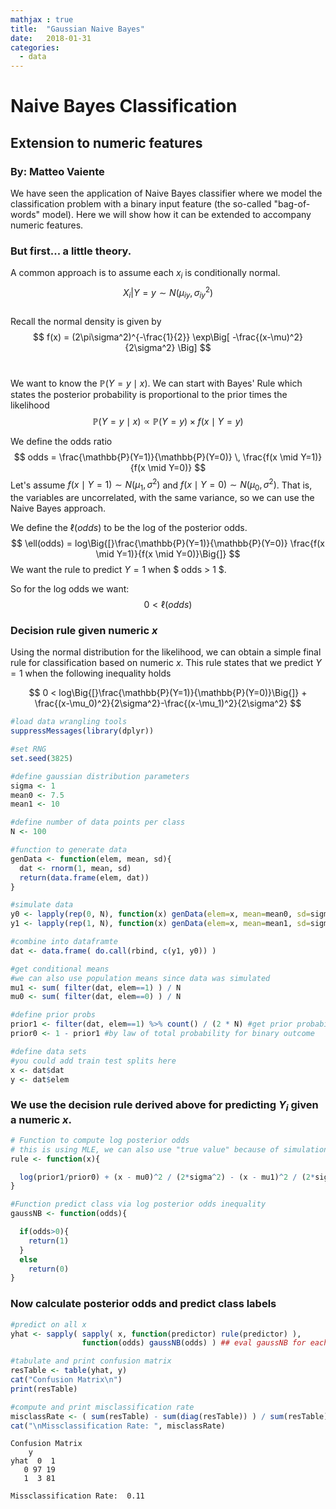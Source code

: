 ```yaml
---
mathjax : true
title:  "Gaussian Naive Bayes"
date:   2018-01-31
categories:
  - data
---
```

<script src="https://cdnjs.cloudflare.com/ajax/libs/mathjax/2.7.0/MathJax.js?config=TeX-AMS-MML_HTMLorMML" type="text/javascript"></script>

# Naive Bayes Classification
## Extension to numeric features
### By: Matteo Vaiente 



We have seen the application of Naive Bayes classifier where we model the classification problem with a binary input feature (the so-called "bag-of-words" model). Here we will show how it can be extended to accompany numeric features. 


### But first... a little theory. 

A common approach is to assume each $x_i$ is conditionally normal.
<br>
$$
X_i | Y=y \sim N(\mu_{iy},\sigma^2_{iy})
$$
<br> Recall the normal density is given by 
$$ 
f(x) = (2\pi\sigma^2)^{-\frac{1}{2}} \exp\Big[ -\frac{(x-\mu)^2}{2\sigma^2} \Big] 
$$
<br> 

We want to know the $\mathbb{P}(Y=y \mid x)$. We can start with Bayes' Rule which states the posterior probability is proportional to the prior times the likelihood$$ \mathbb{P}(Y=y \mid x) \propto \mathbb{P}(Y=y) \times f(x \mid Y=y) $$


We define the odds ratio $$
odds = \frac{\mathbb{P}(Y=1)}{\mathbb{P}(Y=0)} \, \frac{f(x \mid Y=1)}{f(x \mid Y=0)}
$$
Let's assume $f(x \mid Y=1) \sim N(\mu_1,\sigma^2)$ and 
$f(x \mid Y=0) \sim N(\mu_0,\sigma^2)$. That is, the variables are uncorrelated, with the same variance, so we can use the Naive Bayes approach. 

We define the $\ell(odds)$ to be the log of the posterior odds. 
$$
\ell(odds) = log\Big{[}\frac{\mathbb{P}(Y=1)}{\mathbb{P}(Y=0)}
                  \frac{f(x \mid Y=1)}{f(x \mid Y=0)}\Big{]} 
$$
We want the rule to predict $Y=1$ when $ odds > 1 $. <p>
So for the log odds we want: $$ 0 < \ell(odds)$$

### Decision rule given numeric $x$
Using the normal distribution for the likelihood, we can obtain a simple final rule for classification based on numeric $x$. This rule states that we predict $Y=1$ when the following inequality holds

$$
 0 < log\Big{[}\frac{\mathbb{P}(Y=1)}{\mathbb{P}(Y=0)}\Big{]} + \frac{(x-\mu_0)^2}{2\sigma^2}-\frac{(x-\mu_1)^2}{2\sigma^2}  
$$


```R
#load data wrangling tools
suppressMessages(library(dplyr))
```


```R
#set RNG
set.seed(3825)

#define gaussian distribution parameters
sigma <- 1
mean0 <- 7.5
mean1 <- 10

#define number of data points per class
N <- 100
```


```R
#function to generate data
genData <- function(elem, mean, sd){
  dat <- rnorm(1, mean, sd)
  return(data.frame(elem, dat))
}

#simulate data
y0 <- lapply(rep(0, N), function(x) genData(elem=x, mean=mean0, sd=sigma))
y1 <- lapply(rep(1, N), function(x) genData(elem=x, mean=mean1, sd=sigma))

#combine into dataframte
dat <- data.frame( do.call(rbind, c(y1, y0)) )
```


```R
#get conditional means
#we can also use population means since data was simulated
mu1 <- sum( filter(dat, elem==1) ) / N
mu0 <- sum( filter(dat, elem==0) ) / N

#define prior probs
prior1 <- filter(dat, elem==1) %>% count() / (2 * N) #get prior probability
prior0 <- 1 - prior1 #by law of total probability for binary outcome
```


```R
#define data sets
#you could add train test splits here
x <- dat$dat
y <- dat$elem
```

### We use the decision rule derived above for predicting $Y_i$ given a numeric $x$. 


```R
# Function to compute log posterior odds
# this is using MLE, we can also use "true value" because of simulation
rule <- function(x){

  log(prior1/prior0) + (x - mu0)^2 / (2*sigma^2) - (x - mu1)^2 / (2*sigma^2)
}

#Function predict class via log posterior odds inequality
gaussNB <- function(odds){

  if(odds>0){
    return(1)
  }
  else
    return(0)
}
```

### Now calculate posterior odds and predict class labels


```R
#predict on all x
yhat <- sapply( sapply( x, function(predictor) rule(predictor) ),
                function(odds) gaussNB(odds) ) ## eval gaussNB for each

#tabulate and print confusion matrix
resTable <- table(yhat, y)
cat("Confusion Matrix\n")
print(resTable)

#compute and print misclassification rate
misclassRate <- ( sum(resTable) - sum(diag(resTable)) ) / sum(resTable)
cat("\nMissclassification Rate: ", misclassRate)
```

    Confusion Matrix
        y
    yhat  0  1
       0 97 19
       1  3 81
    
    Missclassification Rate:  0.11
